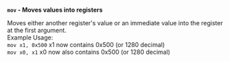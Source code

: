 **`mov` - Moves values into registers**

Moves either another register's value or an immediate value into the register at the first argument.  
Example Usage:  
`mov x1, 0x500`  x1 now contains 0x500 (or 1280 decimal)  
`mov x0, x1`     x0 now also contains 0x500 (or 1280 decimal)